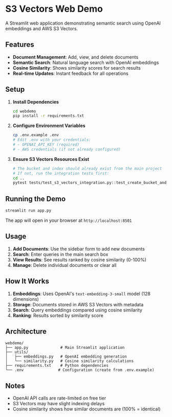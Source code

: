 # S3 Vectors Web Demo

A Streamlit web application demonstrating semantic search using OpenAI embeddings and AWS S3 Vectors.

## Features

- **Document Management**: Add, view, and delete documents
- **Semantic Search**: Natural language search with OpenAI embeddings
- **Cosine Similarity**: Shows similarity scores for search results
- **Real-time Updates**: Instant feedback for all operations

## Setup

1. **Install Dependencies**
   ```bash
   cd webdemo
   pip install -r requirements.txt
   ```

2. **Configure Environment Variables**
   ```bash
   cp .env.example .env
   # Edit .env with your credentials:
   # - OPENAI_API_KEY (required)
   # - AWS credentials (if not already configured)
   ```

3. **Ensure S3 Vectors Resources Exist**
   ```bash
   # The bucket and index should already exist from the main project
   # If not, run the integration tests first:
   cd ..
   pytest tests/test_s3_vectors_integration.py::test_create_bucket_and_index
   ```

## Running the Demo

```bash
streamlit run app.py
```

The app will open in your browser at `http://localhost:8501`

## Usage

1. **Add Documents**: Use the sidebar form to add new documents
2. **Search**: Enter queries in the main search box
3. **View Results**: See results ranked by cosine similarity (0-100%)
4. **Manage**: Delete individual documents or clear all

## How It Works

1. **Embeddings**: Uses OpenAI's `text-embedding-3-small` model (128 dimensions)
2. **Storage**: Documents stored in AWS S3 Vectors with metadata
3. **Search**: Query embeddings compared using cosine similarity
4. **Ranking**: Results sorted by similarity score

## Architecture

```
webdemo/
├── app.py              # Main Streamlit application
├── utils/
│   ├── embeddings.py   # OpenAI embedding generation
│   └── similarity.py   # Cosine similarity calculations
├── requirements.txt    # Python dependencies
└── .env               # Configuration (create from .env.example)
```

## Notes

- OpenAI API calls are rate-limited on free tier
- S3 Vectors may have slight indexing delays
- Cosine similarity shows how similar documents are (100% = identical)